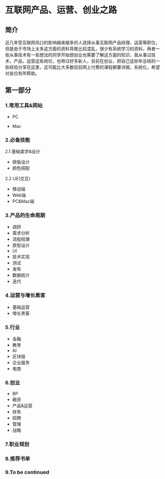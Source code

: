 # 互联网产品、运营、创业之路

## 简介
近几年受互联网风口的影响越来越多的人选择从事互联网产品经理、运营等职位，但是由于市场上太多这方面的资料导致比较混乱，很少有系统学习的资料，再者一些从事技术有一些想法的同学开始想创业也需要了解这方面的知识，我从事过技术，产品，运营这些岗位，也带过好多新人，目前在创业，把自己这些年总结的一些经验分享在这里，这可能比大多数目前网上付费的课程都要详细，系统化，希望对各位有所帮助。
	
## 第一部分
### 1.常用工具&网站
* PC
	
* Mac

### 2.必备技能 
2.1 基础美学&设计

* 排版设计
* 颜色搭配

2.2 UE(交互)

*  移动端
*  Web端
*  PC&Mac端

### 3.产品的生命周期
*  调研
*  需求分析
*  流程梳理
*  原型设计
*  UI
*  技术实现
*  测试
*  发布
*  数据统计
*  迭代

### 4.运营与增长黑客
*  基础运营
*  增长黑客

### 5.行业
*  金融
*  教育
*  AI
*  区块链
*  企业服务
*  电商

### 6.创业
*  BP
*  融资
*  产品&运营
*  财务
*  招聘
*  管理
*  战略

### 7.职业规划

### 8.推荐书单

### 9.To be continued
